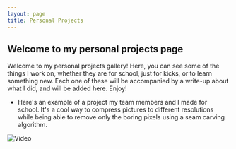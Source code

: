 ```yaml
---
layout: page
title: Personal Projects
---
```

## Welcome to my personal projects page

Welcome to my personal projects gallery! Here, you can see some of the things I work on, whether they are for school, just for kicks, or to learn something new. Each one of these will be accompanied by a write-up about what I did, and will be added here. Enjoy!


- Here's an example of a project my team members and I made for school. It's a cool way to compress pictures to different resolutions while being able to remove only the boring pixels using a seam carving algorithm.

![Video](../assets/img/balloons.gif)
